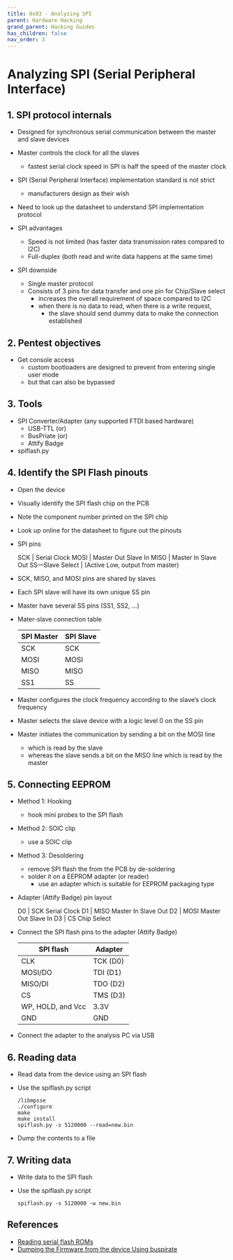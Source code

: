 ```yaml
---
title: 0x03 - Analyzing SPI
parent: Hardware Hacking
grand_parent: Hacking Guides
has_children: false
nav_order: 3
---
```


# Analyzing SPI (Serial Peripheral Interface)

## 1. SPI protocol internals
* Designed for synchronous serial communication between the master and slave devices
* Master controls the clock for all the slaves
  * fastest serial clock speed in SPI is half the speed of the master clock
* SPI (Serial Peripheral Interface) implementation standard is not strict
  * manufacturers design as their wish
* Need to look up the datasheet to understand SPI implementation protocol
  
* SPI advantages
  * Speed is not limited (has faster data transmission rates compared to I2C)
  * Full-duplex (both read and write data happens at the same time)
  
* SPI downside
  * Single master protocol
  * Consists of 3 pins for data transfer and one pin for Chip/Slave select
    * increases the overall requirement of space compared to I2C
    * when there is no data to read, when there is a write request, 
      * the slave should send dummy data to make the connection established
    
## 2. Pentest objectives
* Get console access
  * custom bootloaders are designed to prevent from entering single user mode
  * but that can also be bypassed
    
## 3. Tools
* SPI Converter/Adapter (any supported FTDI based hardware)
  * USB-TTL (or)
  * BusPriate (or)
  * Attify Badge
 * spiflash.py
  
## 4. Identify the SPI Flash pinouts
* Open the device
* Visually identify the SPI flash chip on the PCB
* Note the component number printed on the SPI chip
* Look up online for the datasheet to figure out the pinouts
  
* SPI pins

    SCK  | Serial Clock
    MOSI  | Master Out Slave In
    MISO  | Master In Slave Out
    SS—Slave Select | (Active Low, output from master)
  
* SCK, MISO, and MOSI pins are shared by slaves
* Each SPI slave will have its own unique SS pin
* Master have several SS pins (SS1, SS2, …)
* Mater-slave connection table
  
    SPI Master  | SPI Slave
    ------------|------------
    SCK  | SCK
    MOSI  | MOSI
    MISO  | MISO
    SS1  | SS
  
* Master configures the clock frequency according to the slave’s clock frequency
* Master selects the slave device with a logic level 0 on the SS pin
* Master initiates the communication by sending a bit on the MOSI line
  * which is read by the slave
  * whereas the slave sends a bit on the MISO line which is read by the master
  
## 5. Connecting EEPROM
* Method 1: Hooking
  * hook mini probes to the SPI flash
* Method 2: SOIC clip
  * use a SOIC clip
* Method 3: Desoldering
  * remove SPI flash the from the PCB by de-soldering
  * solder it on a EEPROM adapter (or reader)
    * use an adapter which is suitable for EEPROM packaging type

* Adapter (Attify Badge) pin layout
  
    D0  | SCK Serial Clock
    D1  | MISO Master In Slave Out
    D2  | MOSI Master Out Slave In
    D3  | CS Chip Select
    
* Connect the SPI flash pins to the adapter (Attify Badge)
  
    SPI flash  | Adapter
    ------------|------------
    CLK  | TCK (D0)
    MOSI/DO  | TDI (D1)
    MISO/DI  | TDO (D2)
    CS  | TMS (D3)
    WP, HOLD, and Vcc | 3.3V
    GND  | GND 
    
* Connect the adapter to the analysis PC via USB
    
## 6. Reading data
* Read data from the device using an SPI flash
* Use the spiflash.py script

    ```
    /libmpsse
    ./configure
    make
    make install
    spiflash.py -s 5120000 --read=new.bin
    ```

* Dump the contents to a file
    
## 7. Writing data
* Write data to the SPI flash
* Use the spiflash.py script

  `spiflash.py -s 5120000 -w new.bin`

## References

* [Reading serial flash ROMs](https://www.youtube.com/watch?v=LxWkA1Uz2aA&ab_channel=Defenceindepth)
* [Dumping the Firmware from the device Using buspirate](https://www.iotpentest.com/2019/06/dumping-firmware-from-device-using.html)
